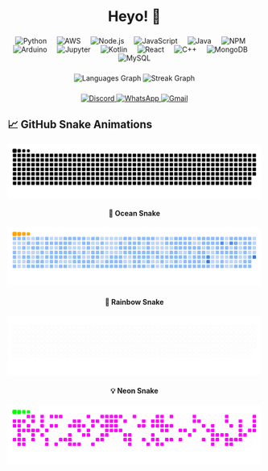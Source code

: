 <h1 align="center">Heyo! 👋</h1>

###

<div align="center">
  <!-- Tech Stack Icons -->
  <img src="https://skillicons.dev/icons?i=py" height="60" alt="Python" />
  <img width="12" />
  <img src="https://skillicons.dev/icons?i=aws" height="60" alt="AWS" />
  <img width="12" />
  <img src="https://cdn.jsdelivr.net/gh/devicons/devicon/icons/nodejs/nodejs-original.svg" height="60" alt="Node.js" />
  <img width="12" />
  <img src="https://cdn.jsdelivr.net/gh/devicons/devicon/icons/javascript/javascript-original.svg" height="60" alt="JavaScript" />
  <img width="12" />
  <img src="https://cdn.jsdelivr.net/gh/devicons/devicon/icons/java/java-original.svg" height="60" alt="Java" />
  <img width="12" />
  <img src="https://cdn.jsdelivr.net/gh/devicons/devicon/icons/npm/npm-original-wordmark.svg" height="60" alt="NPM" />
  <img width="12" />
  <img src="https://cdn.jsdelivr.net/gh/devicons/devicon/icons/arduino/arduino-original.svg" height="60" alt="Arduino" />
  <img width="12" />
  <img src="https://cdn.jsdelivr.net/gh/devicons/devicon/icons/jupyter/jupyter-original.svg" height="60" alt="Jupyter" />
  <img width="12" />
  <img src="https://cdn.jsdelivr.net/gh/devicons/devicon/icons/kotlin/kotlin-original.svg" height="60" alt="Kotlin" />
  <img width="12" />
  <img src="https://cdn.jsdelivr.net/gh/devicons/devicon/icons/react/react-original.svg" height="60" alt="React" />
  <img width="12" />
  <img src="https://cdn.jsdelivr.net/gh/devicons/devicon/icons/cplusplus/cplusplus-original.svg" height="60" alt="C++" />
  <img width="12" />
  <img src="https://cdn.jsdelivr.net/gh/devicons/devicon/icons/mongodb/mongodb-original.svg" height="60" alt="MongoDB" />
  <img width="12" />
  <img src="https://cdn.jsdelivr.net/gh/devicons/devicon/icons/mysql/mysql-original.svg" height="60" alt="MySQL" />
</div>

###

<div align="center">
  <!-- GitHub Stats: Top Languages + Streak -->
  <img
    src="https://github-readme-stats.vercel.app/api/top-langs?username=GittyCandy&locale=en&layout=compact&card_width=320&langs_count=5&theme=dracula&hide_border=false"
    height="150"
    alt="Languages Graph"
  />
  <img
    src="https://streak-stats.demolab.com?user=GittyCandy&locale=en&mode=daily&theme=dracula&hide_border=false&border_radius=5"
    height="150"
    alt="Streak Graph"
  />
</div>

###

<div align="center">
  <!-- Social Links -->
  <a href="https://discord.gg/EVKcd3YBsG" target="_blank">
    <img
      src="https://raw.githubusercontent.com/maurodesouza/profile-readme-generator/master/src/assets/icons/social/discord/default.svg"
      width="52"
      height="40"
      alt="Discord"
    />
  </a>
  <a href="https://wa.me/your-number" target="_blank">
    <img
      src="https://raw.githubusercontent.com/maurodesouza/profile-readme-generator/master/src/assets/icons/social/whatsapp/default.svg"
      width="52"
      height="40"
      alt="WhatsApp"
    />
  </a>
  <a href="mailto:your.email@example.com" target="_blank">
    <img
      src="https://raw.githubusercontent.com/maurodesouza/profile-readme-generator/master/src/assets/icons/social/gmail/default.svg"
      width="52"
      height="40"
      alt="Gmail"
    />
  </a>
</div>

###

## 📈 GitHub Snake Animations

<picture>
  <source media="(prefers-color-scheme: dark)" srcset="https://raw.githubusercontent.com/GittyCandy/GittyCandy/output/github-snake-dark.svg" />
  <source media="(prefers-color-scheme: light)" srcset="https://raw.githubusercontent.com/GittyCandy/GittyCandy/output/github-snake.svg" />
  <img
    alt="GitHub Snake (Light / Dark)"
    src="https://raw.githubusercontent.com/GittyCandy/GittyCandy/output/github-snake.svg"
    align="center"
  />
</picture>

<div align="center">
  <!-- Ocean-Themed Snake GIF -->
  <h4>🌊 Ocean Snake</h4>
  <img src="https://raw.githubusercontent.com/GittyCandy/GittyCandy/output/ocean.gif" alt="Ocean Snake GIF" />

  <!-- Rainbow Snake GIF -->
  <h4>🌈 Rainbow Snake</h4>
  <img src="https://raw.githubusercontent.com/GittyCandy/GittyCandy/output/rainbow.gif" alt="Rainbow Snake GIF" />

  <!-- Neon Snake GIF -->
  <h4>💡 Neon Snake</h4>
  <img src="https://raw.githubusercontent.com/GittyCandy/GittyCandy/output/neon.gif" alt="Neon Snake GIF" />
</div>

###

<!-- Footer or any closing notes can go here -->
